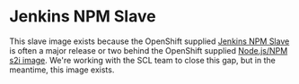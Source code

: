 # Jenkins NPM Slave

This slave image exists because the OpenShift supplied [Jenkins NPM Slave](https://access.redhat.com/containers/?tab=overview#/registry.access.redhat.com/openshift3/jenkins-slave-nodejs-rhel7) is often a major release or two behind the OpenShift supplied [Node.js/NPM s2i image](https://access.redhat.com/containers/?tab=overview#/registry.access.redhat.com/rhscl/nodejs-8-rhel7). We're working with the SCL team to close this gap, but in the meantime, this image exists.